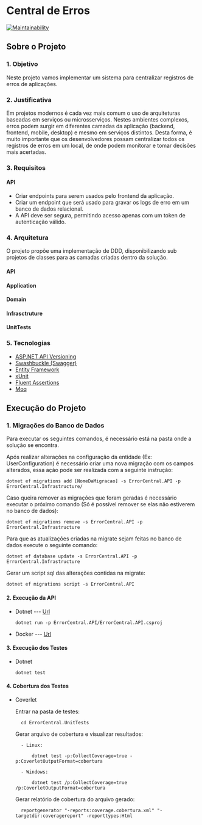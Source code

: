
# Central de Erros

[![Maintainability](https://api.codeclimate.com/v1/badges/2c89f7fac35b639d8ae9/maintainability)](https://codeclimate.com/github/Rdlenke/codenation-error-central-backend/maintainability)

## Sobre o Projeto

### 1. Objetivo
Neste projeto vamos implementar um sistema para centralizar registros de erros de aplicações.

### 2. Justificativa
Em projetos modernos é cada vez mais comum o uso de arquiteturas baseadas em serviços ou microsserviços. 
Nestes ambientes complexos, erros podem surgir em diferentes camadas da aplicação (backend, frontend, mobile, desktop) e mesmo em serviços distintos. 
Desta forma, é muito importante que os desenvolvedores possam centralizar todos os registros de erros em um local, de onde podem monitorar e tomar decisões mais acertadas.

### 3. Requisitos

#### API
- Criar endpoints para serem usados pelo frontend da aplicação.
- Criar um endpoint que será usado para gravar os logs de erro em um banco de dados relacional.
- A API deve ser segura, permitindo acesso apenas com um token de autenticação válido.

### 4. Arquitetura

O projeto propõe uma implementação de DDD, disponibilizando sub projetos de classes para as camadas criadas dentro da solução.



#### API

#### Application

#### Domain

#### Infrasctruture

#### UnitTests

### 5. Tecnologias

- [ASP.NET API Versioning](https://github.com/microsoft/aspnet-api-versioning)
- [Swashbuckle (Swagger)](https://github.com/domaindrivendev/Swashbuckle.AspNetCore)
- [Entity Framework](https://docs.microsoft.com/pt-br/ef/)
- [xUnit](https://xunit.net/)
- [Fluent Assertions](https://fluentassertions.com/)
- [Moq](https://github.com/Moq/moq4/wiki/Quickstart)


## Execução do Projeto

### 1. Migrações do Banco de Dados

Para executar os seguintes comandos, é necessário está na pasta onde a solução se encontra.

Após realizar alterações na configuração da entidade (Ex: UserConfiguration) é necessário criar uma nova migração com os campos alterados, essa ação pode ser realizada com a seguinte instrução:

    dotnet ef migrations add [NomeDaMigracao] -s ErrorCentral.API -p ErrorCentral.Infrastructure/
    
Caso queira remover as migrações que foram geradas é necessário executar o próximo comando (Só é possível remover se elas não estiverem no banco de dados):

    dotnet ef migrations remove -s ErrorCentral.API -p ErrorCentral.Infrastructure
    
Para que as atualizações criadas na migrate sejam feitas no banco de dados execute o seguinte comando:

    dotnet ef database update -s ErrorCentral.API -p ErrorCentral.Infrastructure
    
Gerar um script sql das alterações contidas na migrate:

    dotnet ef migrations script -s ErrorCentral.API
    
#### 2. Execução da API

- Dotnet --- [Url](https://localhost:5001)

      dotnet run -p ErrorCentral.API/ErrorCentral.API.csproj
      
- Docker --- [Url]()


#### 3. Execução dos Testes

- Dotnet

      dotnet test


#### 4. Cobertura dos Testes

- Coverlet

    Entrar na pasta de testes:

        cd ErrorCentral.UnitTests

    Gerar arquivo de cobertura e visualizar resultados:
        
        - Linux:

            dotnet test -p:CollectCoverage=true -p:CoverletOutputFormat=cobertura

        - Windows:

            dotnet test /p:CollectCoverage=true /p:CoverletOutputFormat=cobertura

    Gerar relatório de cobertura do arquivo gerado:

        reportgenerator "-reports:coverage.cobertura.xml" "-targetdir:coveragereport" -reporttypes:Html